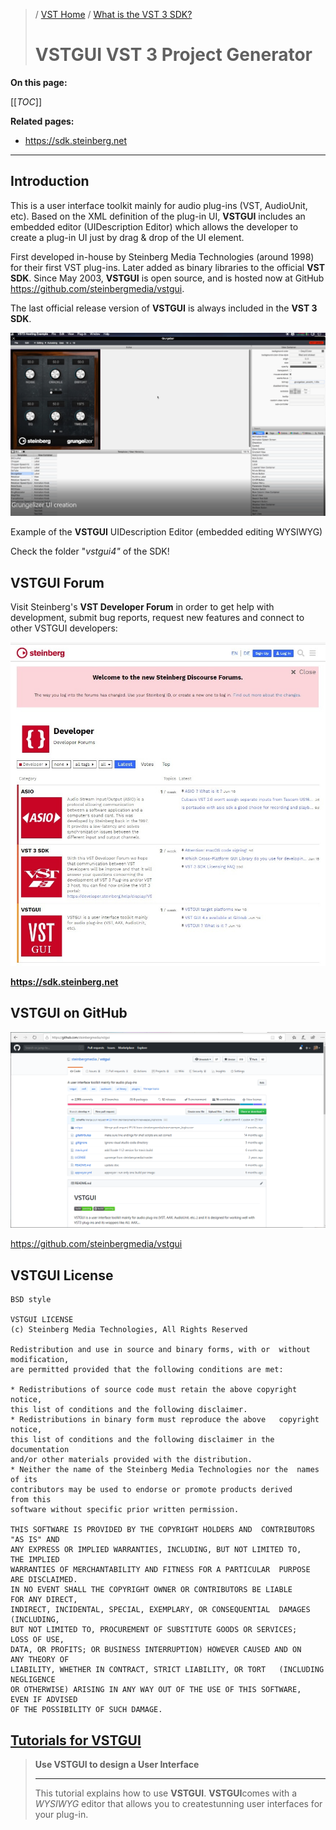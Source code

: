 >/ [VST Home](../Index.md) / [What is the VST 3 SDK?](../What+is+the+VST+3+SDK/Index.md)
>
># VSTGUI VST 3 Project Generator

**On this page:**

[[_TOC_]]

**Related pages:**

- <https://sdk.steinberg.net>

---

## Introduction

This is a user interface toolkit mainly for audio plug-ins (VST, AudioUnit, etc). Based on the XML definition of the plug-in UI, **VSTGUI** includes an embedded editor (UIDescription Editor) which allows the developer to create a plug-in UI just by drag & drop of the UI element.

First developed in-house by Steinberg Media Technologies (around 1998) for their first VST plug-ins. Later added as binary libraries to the official **VST SDK**. Since May 2003, **VSTGUI** is open source, and is hosted now at GitHub <https://github.com/steinbergmedia/vstgui>.

The last official release version of **VSTGUI** is always included in the **VST 3 SDK**.

![what_if_35](/resources/what_is_35.png)

Example of the **VSTGUI** UIDescription Editor (embedded editing WYSIWYG)

Check the folder "*vstgui4"* of the SDK!

## VSTGUI Forum

Visit Steinberg's **VST Developer Forum** in order to get help with development, submit bug reports, request new features and connect to other VSTGUI developers:

![what_if_36](/resources/what_is_36.jpg)

**<https://sdk.steinberg.net>**

## VSTGUI on GitHub

![what_if_37](/resources/what_is_37.png)

<https://github.com/steinbergmedia/vstgui>

## VSTGUI License

    BSD style
    
    VSTGUI LICENSE
    (c) Steinberg Media Technologies, All Rights Reserved
    
    Redistribution and use in source and binary forms, with or  without modification,
    are permitted provided that the following conditions are met:
    
    * Redistributions of source code must retain the above copyright    notice,
    this list of conditions and the following disclaimer.
    * Redistributions in binary form must reproduce the above   copyright notice,
    this list of conditions and the following disclaimer in the     documentation
    and/or other materials provided with the distribution.
    * Neither the name of the Steinberg Media Technologies nor the  names of its
    contributors may be used to endorse or promote products derived     from this
    software without specific prior written permission.
    
    THIS SOFTWARE IS PROVIDED BY THE COPYRIGHT HOLDERS AND  CONTRIBUTORS "AS IS" AND
    ANY EXPRESS OR IMPLIED WARRANTIES, INCLUDING, BUT NOT LIMITED TO,   THE IMPLIED
    WARRANTIES OF MERCHANTABILITY AND FITNESS FOR A PARTICULAR  PURPOSE ARE DISCLAIMED.
    IN NO EVENT SHALL THE COPYRIGHT OWNER OR CONTRIBUTORS BE LIABLE     FOR ANY DIRECT,
    INDIRECT, INCIDENTAL, SPECIAL, EXEMPLARY, OR CONSEQUENTIAL  DAMAGES (INCLUDING,
    BUT NOT LIMITED TO, PROCUREMENT OF SUBSTITUTE GOODS OR SERVICES;    LOSS OF USE,
    DATA, OR PROFITS; OR BUSINESS INTERRUPTION) HOWEVER CAUSED AND ON   ANY THEORY OF
    LIABILITY, WHETHER IN CONTRACT, STRICT LIABILITY, OR TORT   (INCLUDING NEGLIGENCE
    OR OTHERWISE) ARISING IN ANY WAY OUT OF THE USE OF THIS SOFTWARE,   EVEN IF ADVISED
    OF THE POSSIBILITY OF SUCH DAMAGE.

## [Tutorials for VSTGUI](../Tutorials/Use+VSTGUI+to+design+a+UI.md)

>**Use VSTGUI to design a User Interface**
>
>---
>
>This tutorial explains how to use **VSTGUI**. **VSTGUI**comes with a *WYSIWYG* editor that allows you to createstunning user interfaces for your plug-in.